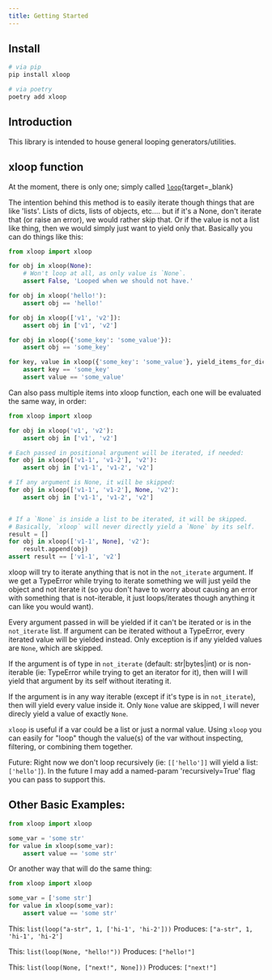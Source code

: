 ```yaml
---
title: Getting Started
---
```


## Install

```bash
# via pip
pip install xloop

# via poetry
poetry add xloop
```

## Introduction

This library is intended to house general looping generators/utilities.

## xloop function

At the moment, there is only one; simply called
[`loop`](api/xloop/loop.html#xloop.xloop){target=_blank}

The intention behind this method is to easily iterate though things that are like 'lists'.
Lists of dicts, lists of objects, etc.... but if it's a None, don't iterate that (or raise
an error), we would rather skip that. Or if the value is not a list like thing, then we
would simply just want to yield only that. Basically you can do things like this:

```python
from xloop import xloop

for obj in xloop(None):
    # Won't loop at all, as only value is `None`.
    assert False, 'Looped when we should not have.'

for obj in xloop('hello!'):
    assert obj == 'hello!'

for obj in xloop(['v1', 'v2']):
    assert obj in ['v1', 'v2']

for obj in xloop({'some_key': 'some_value'}):
    assert obj == 'some_key'

for key, value in xloop({'some_key': 'some_value'}, yield_items_for_dicts=True):
    assert key == 'some_key'
    assert value == 'some_value'

```

Can also pass multiple items into xloop function, each one will be evaluated the same way,
in order:

```python
from xloop import xloop

for obj in xloop('v1', 'v2'):
    assert obj in ['v1', 'v2']

# Each passed in positional argument will be iterated, if needed:
for obj in xloop(['v1-1', 'v1-2'], 'v2'):
    assert obj in ['v1-1', 'v1-2', 'v2']

# If any argument is None, it will be skipped:
for obj in xloop(['v1-1', 'v1-2'], None, 'v2'):
    assert obj in ['v1-1', 'v1-2', 'v2']


# If a `None` is inside a list to be iterated, it will be skipped.
# Basically, `xloop` will never directly yield a `None` by its self.
result = []
for obj in xloop(['v1-1', None], 'v2'):
    result.append(obj)
assert result == ['v1-1', 'v2']
```

xloop will try to iterate anything that is not in the `not_iterate` argument.
If we get a TypeError while trying to iterate something we will just yeild the object
and not iterate it
(so you don't have to worry about causing an error with something that is not-iterable,
it just loops/iterates though anything it can like you would want).

Every argument passed in will be yielded if it can't be iterated or is in the `not_iterate`
list. If argument can be iterated without a TypeError, every iterated value will be
yielded instead. Only exception is if any yielded values are `None`, which are skipped.

If the argument is of type in `not_iterate` (default: str|bytes|int)
or is non-iterable (ie: TypeError while trying to get an iterator for it),
then will I will yield that argument by its self without iterating it.

If the argument is in any way iterable (except if it's type is in `not_iterate`),
then will yield every value inside it. Only `None` value are skipped, I will never direcly
yield a value of exactly `None`.

`xloop` is useful if a var could be a list or just a normal value.
Using `xloop` you can easily for "loop" though the value(s) of the var without inspecting,
filtering, or combining them together.

Future:
    Right now we don't loop recursively (ie: `[['hello']]` will yield a list: `['hello']`).
    In the future I may add a named-param 'recursively=True' flag you can pass to support this.

## Other Basic Examples:

```python
from xloop import xloop

some_var = 'some str'
for value in xloop(some_var):
    assert value == 'some str'
```

Or another way that will do the same thing:

```python
from xloop import xloop

some_var = ['some str']
for value in xloop(some_var):
    assert value == 'some str'
```

This: `list(loop("a-str", 1, ['hi-1', 'hi-2']))`
Produces: `["a-str", 1, 'hi-1', 'hi-2']`

This: `list(loop(None, "hello!"))`
Produces: `["hello!"]`

This: `list(loop(None, ["next!", None]))`
Produces: `["next!"]`

